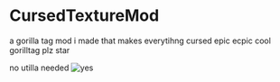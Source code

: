 # CursedTextureMod
a gorilla tag mod i made that makes everytihng cursed epic ecpic cool gorilltag  plz star


no utilla needed
![yes](https://github.com/Nutriiii/CursedTextureMod/assets/129599030/65e01865-30aa-4022-8e81-daac9d10ffc4)
